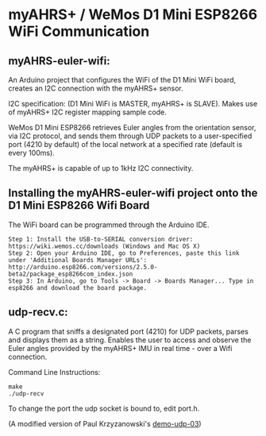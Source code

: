 # myAHRS+ / WeMos D1 Mini ESP8266 WiFi Communication

## myAHRS-euler-wifi:

An Arduino project that configures the WiFi of the D1 Mini WiFi board, creates an I2C connection with the myAHRS+ sensor.

I2C specification: (D1 Mini WiFi is MASTER, myAHRS+ is SLAVE). Makes use of myAHRS+ I2C register mapping sample code. 

WeMos D1 Mini ESP8266 retrieves Euler angles from the orientation sensor, via I2C protocol, and sends them through UDP packets to a user-specified port (4210 by default) of the local network at a specified rate (default is every 100ms).

The myAHRS+ is capable of up to 1kHz I2C connectivity.

## Installing the myAHRS-euler-wifi project onto the D1 Mini ESP8266 Wifi Board

The WiFi board can be programmed through the Arduino IDE.
```
Step 1: Install the USB-to-SERIAL conversion driver: https://wiki.wemos.cc/downloads (Windows and Mac OS X)
Step 2: Open your Arduino IDE, go to Preferences, paste this link under 'Additional Boards Manager URLs': http://arduino.esp8266.com/versions/2.5.0-beta2/package_esp8266com_index.json
Step 3: In Arduino, go to Tools -> Board -> Boards Manager... Type in esp8266 and download the board package.
```

## udp-recv.c:

A C program that sniffs a designated port (4210) for UDP packets, parses and displays them as a string. Enables the user to access and observe the Euler angles provided by the myAHRS+ IMU in real time - over a Wifi connection.

Command Line Instructions:    
```
make
./udp-recv
```

To change the port the udp socket is bound to, edit port.h.


(A modified version of Paul Krzyzanowski's [demo-udp-03](https://www.cs.rutgers.edu/~pxk/417/notes/sockets/demo-udp-03.html))
